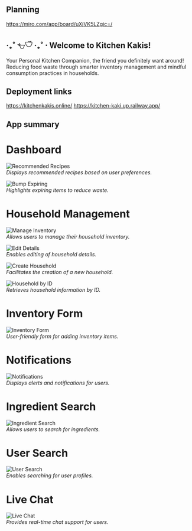 ## Planning

https://miro.com/app/board/uXjVK5LZgic=/

## ‧₊˚ 𓐐𓎩 ‧₊˚ ⋅ Welcome to Kitchen Kakis! 

Your Personal Kitchen Companion, the friend you definitely want around! Reducing food waste through smarter inventory management and mindful consumption practices in households.

## Deployment links

https://kitchenkakis.online/
https://kitchen-kaki.up.railway.app/


## App summary

# Dashboard

![Recommended Recipes](screenshot/dashboard-recommended-recipes.png)  
*Displays recommended recipes based on user preferences.*

![Bump Expiring](screenshot/dashboard-bump-expiring.png)  
*Highlights expiring items to reduce waste.*

# Household Management

![Manage Inventory](screenshot/household-manage-inventory.png)  
*Allows users to manage their household inventory.*

![Edit Details](screenshot/household-edit-details.png)  
*Enables editing of household details.*

![Create Household](screenshot/household-create.png)  
*Facilitates the creation of a new household.*

![Household by ID](screenshot/household-by-id.png)  
*Retrieves household information by ID.*

# Inventory Form

![Inventory Form](screenshot/inventory-form.png)  
*User-friendly form for adding inventory items.*

# Notifications

![Notifications](screenshot/notifications.png)  
*Displays alerts and notifications for users.*

# Ingredient Search

![Ingredient Search](screenshot/ingredient-search.png)  
*Allows users to search for ingredients.*

# User Search

![User Search](screenshot/user-search.png)  
*Enables searching for user profiles.*

# Live Chat

![Live Chat](screenshot/live-chat.png)  
*Provides real-time chat support for users.*


